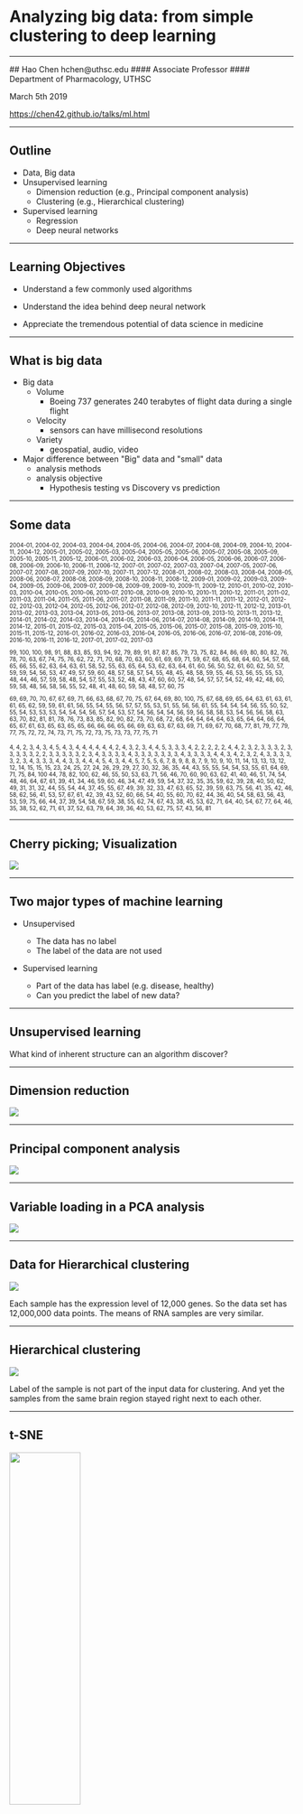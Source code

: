 # Analyzing big data: from simple clustering to deep learning
<hr style="color:royalblue">
## Hao Chen
hchen@uthsc.edu 
#### Associate Professor
#### Department of Pharmacology, UTHSC

March 5th 2019

https://chen42.github.io/talks/ml.html

---


## Outline

* Data, Big data
* Unsupervised learning
	* Dimension reduction (e.g., Principal component analysis)
	* Clustering (e.g., Hierarchical clustering) 	
* Supervised learning
	* Regression
	* Deep neural networks	
---

## Learning Objectives

* Understand a few commonly used algorithms 

* Understand the idea behind deep neural network

* Appreciate the tremendous potential of data science in medicine

---

## What is big data

* Big data 
	* Volume 
		* Boeing 737 generates 240 terabytes of flight data during a single flight
	* Velocity 
		* sensors can have millisecond resolutions
	* Variety
		* geospatial, audio, video
* Major difference between "Big" data and "small" data 
	* analysis methods 
	* analysis objective  
		* Hypothesis testing vs Discovery vs prediction

---

## Some data 

<font size=1>

2004-01, 2004-02, 2004-03, 2004-04, 2004-05, 2004-06, 2004-07, 2004-08, 2004-09, 2004-10, 2004-11, 2004-12, 2005-01, 2005-02, 2005-03, 2005-04, 2005-05, 2005-06, 2005-07, 2005-08, 2005-09, 2005-10, 2005-11, 2005-12, 2006-01, 2006-02, 2006-03, 2006-04, 2006-05, 2006-06, 2006-07, 2006-08, 2006-09, 2006-10, 2006-11, 2006-12, 2007-01, 2007-02, 2007-03, 2007-04, 2007-05, 2007-06, 2007-07, 2007-08, 2007-09, 2007-10, 2007-11, 2007-12, 2008-01, 2008-02, 2008-03, 2008-04, 2008-05, 2008-06, 2008-07, 2008-08, 2008-09, 2008-10, 2008-11, 2008-12, 2009-01, 2009-02, 2009-03, 2009-04, 2009-05, 2009-06, 2009-07, 2009-08, 2009-09, 2009-10, 2009-11, 2009-12, 2010-01, 2010-02, 2010-03, 2010-04, 2010-05, 2010-06, 2010-07, 2010-08, 2010-09, 2010-10, 2010-11, 2010-12, 2011-01, 2011-02, 2011-03, 2011-04, 2011-05, 2011-06, 2011-07, 2011-08, 2011-09, 2011-10, 2011-11, 2011-12, 2012-01, 2012-02, 2012-03, 2012-04, 2012-05, 2012-06, 2012-07, 2012-08, 2012-09, 2012-10, 2012-11, 2012-12, 2013-01, 2013-02, 2013-03, 2013-04, 2013-05, 2013-06, 2013-07, 2013-08, 2013-09, 2013-10, 2013-11, 2013-12, 2014-01, 2014-02, 2014-03, 2014-04, 2014-05, 2014-06, 2014-07, 2014-08, 2014-09, 2014-10, 2014-11, 2014-12, 2015-01, 2015-02, 2015-03, 2015-04, 2015-05, 2015-06, 2015-07, 2015-08, 2015-09, 2015-10, 2015-11, 2015-12, 2016-01, 2016-02, 2016-03, 2016-04, 2016-05, 2016-06, 2016-07, 2016-08, 2016-09, 2016-10, 2016-11, 2016-12, 2017-01, 2017-02, 2017-03

99, 100, 100, 98, 91, 88, 83, 85, 93, 94, 92, 79, 89, 91, 87, 87, 85, 79, 73, 75, 82, 84, 86, 69, 80, 80, 82, 76, 78, 70, 63, 67, 74, 75, 76, 62, 72, 71, 70, 68, 70, 63, 60, 61, 69, 69, 71, 59, 67, 68, 65, 68, 64, 60, 54, 57, 68, 65, 66, 55, 62, 63, 64, 63, 61, 58, 52, 55, 63, 65, 64, 53, 62, 63, 64, 61, 60, 56, 50, 52, 61, 60, 62, 50, 57, 59, 59, 54, 56, 53, 47, 49, 57, 59, 60, 48, 57, 58, 57, 54, 55, 48, 45, 48, 58, 59, 55, 46, 53, 56, 55, 55, 53, 48, 44, 46, 57, 59, 58, 48, 54, 57, 55, 53, 52, 48, 43, 47, 60, 60, 57, 48, 54, 57, 57, 54, 52, 49, 42, 48, 60, 59, 58, 48, 56, 58, 56, 55, 52, 48, 41, 48, 60, 59, 58, 48, 57, 60, 75

69, 69, 70, 70, 67, 67, 69, 71, 66, 63, 68, 67, 70, 75, 67, 64, 69, 80, 100, 75, 67, 68, 69, 65, 64, 63, 61, 63, 61, 61, 65, 62, 59, 59, 61, 61, 56, 55, 54, 55, 56, 57, 57, 55, 53, 51, 55, 56, 56, 61, 55, 54, 54, 54, 56, 55, 50, 52, 55, 54, 53, 53, 53, 54, 54, 54, 56, 57, 54, 53, 57, 54, 56, 54, 54, 56, 59, 56, 58, 58, 53, 54, 56, 56, 58, 63, 63, 70, 82, 81, 81, 78, 76, 73, 83, 85, 82, 90, 82, 73, 70, 68, 72, 68, 64, 64, 64, 64, 63, 65, 64, 64, 66, 64, 65, 67, 61, 63, 65, 63, 65, 65, 66, 66, 66, 65, 66, 69, 63, 63, 67, 63, 69, 71, 69, 67, 70, 68, 77, 81, 79, 77, 79, 77, 75, 72, 72, 74, 73, 71, 75, 72, 73, 75, 73, 73, 77, 75, 71

4, 4, 2, 3, 4, 3, 4, 5, 4, 3, 4, 4, 4, 4, 4, 4, 2, 4, 3, 2, 3, 4, 4, 5, 3, 3, 3, 4, 2, 2, 2, 2, 2, 4, 4, 2, 3, 2, 3, 3, 3, 2, 3, 3, 3, 3, 3, 2, 2, 3, 3, 3, 3, 3, 2, 3, 4, 3, 3, 3, 3, 4, 3, 3, 3, 3, 3, 3, 3, 4, 3, 3, 3, 3, 4, 4, 3, 4, 2, 3, 2, 4, 3, 3, 3, 3, 3, 2, 3, 4, 3, 3, 3, 4, 4, 3, 3, 4, 4, 4, 5, 4, 3, 4, 4, 5, 7, 5, 5, 6, 7, 8, 9, 8, 8, 7, 9, 10, 9, 10, 11, 14, 13, 13, 13, 12, 12, 14, 15, 15, 15, 23, 24, 25, 27, 24, 26, 29, 29, 27, 30, 32, 36, 35, 44, 43, 55, 55, 54, 54, 53, 55, 61, 64, 69, 71, 75, 84, 100
44, 78, 82, 100, 62, 46, 55, 50, 53, 63, 71, 56, 46, 70, 60, 90, 63, 62, 41, 40, 46, 51, 74, 54, 48, 46, 64, 67, 61, 39, 41, 34, 46, 59, 60, 46, 34, 47, 49, 59, 54, 37, 32, 35, 35, 59, 62, 39, 28, 40, 50, 62, 49, 31, 31, 32, 44, 55, 54, 44, 37, 45, 55, 67, 49, 39, 32, 33, 47, 63, 65, 52, 39, 59, 63, 75, 56, 41, 35, 42, 46, 58, 62, 56, 41, 53, 57, 67, 61, 42, 39, 43, 52, 60, 66, 54, 40, 55, 60, 70, 62, 44, 36, 40, 54, 58, 63, 56, 43, 53, 59, 75, 66, 44, 37, 39, 54, 58, 67, 59, 38, 55, 62, 74, 67, 43, 38, 45, 53, 62, 71, 64, 40, 54, 67, 77, 64, 46, 35, 38, 52, 62, 71, 61, 37, 52, 63, 79, 64, 39, 36, 40, 53, 62, 75, 57, 43, 56, 81
</font>

---

## Cherry picking; Visualization

![](./images/deep_learning/deepLearning_google_trends.png)


---

## Two major types of machine learning
* Unsupervised 
	* The data has no label
	* The label of the data are not used 

* Supervised learning
	* Part of the data has label (e.g. disease, healthy) 
	* Can you predict the label of new data?

---

## Unsupervised learning 

What kind of inherent structure can an algorithm discover?

---

## Dimension reduction

![](./images/deep_learning/fake_data.png)


---

## Principal component analysis

![](./images/deep_learning/fig_pca_principal_component_analysis.png)

---


## Variable loading in a PCA analysis

![](./images/p50retreat2017/pca_loading.png)


---

## Data for Hierarchical clustering

![](./images/deep_learning/100.samples.boxplot.png)


Each sample has the expression level of 12,000 genes. So the data set has 12,000,000 data points.  The means of RNA samples are very similar.  

---
<!---

## Histogram and density plots 

![](./images/deep_learning/histogram_density.png)

<pre> <code data-trim data-noescape>
# R code
library(ggplot2)
df0<-data.frame(x=rnorm(1000, mean=10,sd=10))
p<-ggplot(df0, aes(x=x))+geom_histogram(aes(y=..density..), color="grey60", fill="grey80")+
geom_density()+
theme(axis.text.y=element_text(face="bold", size=12))
print(p)
</code>
</pre>

## Density plots of ~100 RNA-Seq samples


![](./images/deep_learning/100.samples.densityplot.png)

The distribution is somewhat different between brain regions.


--->


## Hierarchical clustering 


![](./images/deep_learning/brain.region.hclust.png)

Label of the sample is not part of the input data for clustering. And yet the samples from the same brain region stayed right next to each other.  


---

## t-SNE 

<img src="https://lvdmaaten.github.io/tsne/examples/mnist_tsne.jpg" width=50% height=40%>

---

## Supervised Learning

* Training 	
	* Collect a set of data that has labels 
		* Images with text annotation of the object in the image (e.g. [hand written digits](https://www.kaggle.com/c/digit-recognizer))
	* Select a mathematical model, adjust the parameter in the model  so the output is close to the label
	* Repeatedly adjust the parameters for all the samples in the data collection, with an effort to reduce overall error rate
* Testing
	* Run a set of new samples with labels through the model 
	* Record the number of errors.
* Deployment
	* Use the model to **predict** the label of completely new data.

---

## Decision Tree

<a href="http://www.r2d3.us/visual-intro-to-machine-learning-part-1/" target=_new><img src="./images/deep_learning/decisionTree.png"></a>

---

## Linear regression

Y=a*X+b

![](./images/deep_learning/linear_regression.png)
<pre> <code data-trim data-noescape>
#Linear regression
library(ggplot2)
x0<-runif(10, min=0,max=9)
y0<-x0*rnorm(10,mean=1,sd=0.1)+rnorm(10,mean=0,sd=0.2)
dat<-data.frame(x=x0, y=y0)
summary(lm(x0~y0, dat))
P<-ggplot(dat, aes(x,y))+geom_point(color="grey40",size=4)+stat_smooth(method="lm")
print(P)
</code>
</pre>


---

## Linear regresssion by iterative updates [R code](https://www.r-bloggers.com/linear-regression-by-gradient-descent/)



![](./images/deep_learning/gradient_descent_for_linear_regression.gif)


<pre> <code>
## theta is the parameter, alpha is learning rate
for (i in 1:num_iters) {
  error <- (X %*% theta - y)
  delta <- t(X) %*% error / length(y)
  theta <- theta - alpha * delta
}
</code>
</pre>

---

## A neuron: biological model vs mathematical model 

<table><tr><td width=50%>
<img src="./images/deep_learning/neuron.gif" width=90%>
</td>
<td width=50%>
<img src="./images/deep_learning/perceptron.png" width=90%>
</td></tr>
</table>



---
## Deep neural network


![](http://neuralnetworksanddeeplearning.com/images/tikz40.png)


---

## Gradient descent error surface
<a href="https://spin.atomicobject.com/2014/06/24/gradient-descent-linear-regression/">
<img src="./images/deep_learning/gradient_descent_error_surface.png"></a>

---

## Rectified Linear Unit  (ReLU)

Activation of the neurons

![](./images/deep_learning/relu.png)

<pre> <code data-trim data-noescape>
#ReLU
library(ggplot2)
relu<-function(x) sapply(x, function(z) max(-5,z))
x<-seq(from=-10, to=5, by=0.1)
y<-relu(x)
dat<-data.frame(X=x, Y=y)
P<-ggplot(dat, aes(x=X, y=Y))+geom_line(size=1.6, color="orange")
print(P)
</code>
</pre>

---


## Logistic regression

Output layer

![](./images/deep_learning/logit_regression.png)
<pre> <code data-trim data-noescape>
#Logistic regression
library(ggplot2)
x<-c(runif(20, min=1,max=5), runif(4, min=5,max=10), runif(20, min=10,max=15))
y<-c(rep(1,22), rep(0,22))
dat<-data.frame(X=x, Y=y)
p<-ggplot(dat, aes(X,Y))+geom_point(color="grey40")+stat_smooth(method="glm", method.args=list(family="binomial"), se=F)
print(p)
</code>
</pre>

---

## Multilayer neural networks and backpropagation

<a href="http://www.nature.com/nature/journal/v521/n7553/abs/nature14539.html">
<img src="./images/deep_learning/network_structure.png">
</a>


---
## A toy neural network 

<a href="http://www.emergentmind.com/neural-network" target=_new>
<img src="./images/deep_learning/toy.png">
</a>

---

## Can deep neural networks be used on genetics data?

<img src="./images/deep_learning/gwas.jpg" width=70%>

---

## Use genetic variation to predict skin color in rats

<pre><code data-trim data-noescape>
#python
from keras.models import Sequential
from keras.layers import Dense, Dropout, Activation, Flatten

# read in the data, split training vs testing 
dataset=pd.read_csv("./hs_snps.csv",delimiter=",", dtype="float", na_filter=True)
X = dataset[:,1:18571] #chr1  SNPs
Y = dataset[:,0] #coat color
X_train, X_test, y_train, y_test = train_test_split(X, Y, test_size=0.25, random_state=42)

# construct the network
model = Sequential()
model.add(Dense(200, input_dim=18570, init='uniform', activation='relu'))
model.add(Dense(200, init='uniform', activation='relu'))
model.add(Dense(5, init='uniform', activation='softmax'))

# compile the model
model.compile(loss='categorical_crossentropy', optimizer='adam', metrics=['accuracy'])

# fit the model
model.fit(X_train, y_train, nb_epoch=100, batch_size=200)

#evaluate the model and print results
scores = model.evaluate(X_test, y_test)
print("%s: %.2f%%" % (model.metrics_names[1], scores[1]*100))
</code>
</pre>


---

##  Convolutional Neural Networks

<a href="http://scs.ryerson.ca/~aharley/vis/conv/">

<img src="https://ujwlkarn.files.wordpress.com/2016/08/conv_all.png"></a>


---

<a href="https://www.ncbi.nlm.nih.gov/pubmed/28117445">
<img src="./images/deep_learning/dermatologist.png">
</a>
![](./images/deep_learning/skin_cnn.png)

---

##  Dimension reduction on the last hidden layer 

![](./images/deep_learning/tSNE.png)


---

<iframe src="pdf/deep_learning_genetics.pdf" width=100% height =600px>

---

## Detecting Rodent Social Interaction Using a CNN

### Labeling the data
<img src="./images/deep_learning/labelRatBodyParts.png" width=50% height=70%>

---

<img src="./images/deep_learning/training_progression.png" width=70%>

---

## Object detection and reconstruction of behavior 

<iframe width="1080" height="630" src="https://www.youtube.com/embed/9cmLqHrcnQM" frameborder="0" allow="autoplay; encrypted-media" allowfullscreen></iframe>

---

# ?

---

## Additional reading

* [Are you ready for a computer to predict the death of your patients?](https://arxiv.org/abs/1711.06402) 

* [Deep learning is hard, why can we have a neural net to design other neural nets?](https://www.youtube.com/watch?v=o4rFnSh1ZFs)

* [Can deep learning work withouth training data?](http://www.andrewng.org/portfolio/deep-learning-and-unsupervised-feature-learning/)

* [Applications in medicine: diagnosis, treatments](http://www.nvidia.com/object/deep-learning-in-medicine.html)


